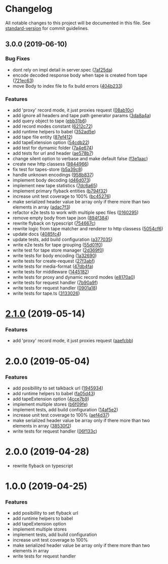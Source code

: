 # Changelog

All notable changes to this project will be documented in this file. See [standard-version](https://github.com/conventional-changelog/standard-version) for commit guidelines.

## 3.0.0 (2019-06-10)


### Bug Fixes

* dont rely on impl detail in server.spec ([7af25da](https://github.com/gzaripov/flyback/commit/7af25da))
* encode decoded response body when tape is created from tape ([721ec63](https://github.com/gzaripov/flyback/commit/721ec63))
* move Body to index file to fix build errors ([404b233](https://github.com/gzaripov/flyback/commit/404b233))


### Features

* add 'proxy' record mode, it just proxies request ([08ab10c](https://github.com/gzaripov/flyback/commit/08ab10c))
* add ignore all headers and tape path generator params ([3da8a4a](https://github.com/gzaripov/flyback/commit/3da8a4a))
* add query object to tape ([ebb31b6](https://github.com/gzaripov/flyback/commit/ebb31b6))
* add record modes constant ([6212c72](https://github.com/gzaripov/flyback/commit/6212c72))
* add runtime helpers to babel ([352ad5e](https://github.com/gzaripov/flyback/commit/352ad5e))
* add tape file entity ([87ef412](https://github.com/gzaripov/flyback/commit/87ef412))
* add tapeExtension option ([54cdb22](https://github.com/gzaripov/flyback/commit/54cdb22))
* add test for dymamic folder ([7a4e674](https://github.com/gzaripov/flyback/commit/7a4e674))
* add tests for url and header ([ae578b7](https://github.com/gzaripov/flyback/commit/ae578b7))
* change silent option to verbase and make default false ([f3e1aac](https://github.com/gzaripov/flyback/commit/f3e1aac))
* create new http classess ([9844966](https://github.com/gzaripov/flyback/commit/9844966))
* fix test for tapes-store ([b5a39c8](https://github.com/gzaripov/flyback/commit/b5a39c8))
* handle unknown encodings ([958b837](https://github.com/gzaripov/flyback/commit/958b837))
* implement body decoding ([d46d073](https://github.com/gzaripov/flyback/commit/d46d073))
* implement new tape statistics ([7dc6a65](https://github.com/gzaripov/flyback/commit/7dc6a65))
* implement primary flyback entities ([b794f32](https://github.com/gzaripov/flyback/commit/b794f32))
* increase unit test coverage to 100% ([bc45276](https://github.com/gzaripov/flyback/commit/bc45276))
* make serialized header value be array only if there more than two elements in array ([adac7f3](https://github.com/gzaripov/flyback/commit/adac7f3))
* refactor e2e tests to work with multiple spec files ([0160295](https://github.com/gzaripov/flyback/commit/0160295))
* remove empty body from tape json ([894f384](https://github.com/gzaripov/flyback/commit/894f384))
* rewrite flyback on typescript ([754667c](https://github.com/gzaripov/flyback/commit/754667c))
* rewrite logic from tape matcher and renderer to http classess ([5054cf6](https://github.com/gzaripov/flyback/commit/5054cf6))
* update docs ([4085fc4](https://github.com/gzaripov/flyback/commit/4085fc4))
* update tests, add build configuration ([a377035](https://github.com/gzaripov/flyback/commit/a377035))
* write e2e tests for tape grouping ([55d01f0](https://github.com/gzaripov/flyback/commit/55d01f0))
* write test for tape store manager ([2d369f0](https://github.com/gzaripov/flyback/commit/2d369f0))
* write tests for body encoding ([1a32690](https://github.com/gzaripov/flyback/commit/1a32690))
* write tests for create-request ([27f3abf](https://github.com/gzaripov/flyback/commit/27f3abf))
* write tests for media-format ([47db4fa](https://github.com/gzaripov/flyback/commit/47db4fa))
* write tests for middleware ([1445182](https://github.com/gzaripov/flyback/commit/1445182))
* write tests for proxy and dynamic record modes ([e8170a0](https://github.com/gzaripov/flyback/commit/e8170a0))
* write tests for request handler ([7b90a9f](https://github.com/gzaripov/flyback/commit/7b90a9f))
* write tests for request handler ([0901a18](https://github.com/gzaripov/flyback/commit/0901a18))
* write tests for tape.ts ([3133026](https://github.com/gzaripov/flyback/commit/3133026))



# [2.1.0](https://github.com/ijpiantanida/talkback/compare/v2.0.0...v2.1.0) (2019-05-14)


### Features

* add 'proxy' record mode, it just proxies request ([aaefcbb](https://github.com/ijpiantanida/talkback/commit/aaefcbb))



# 2.0.0 (2019-05-04)


### Features

* add posibillity to set talkback url ([1945934](https://github.com/ijpiantanida/talkback/commit/1945934))
* add runtime helpers to babel ([fa05d43](https://github.com/ijpiantanida/talkback/commit/fa05d43))
* add tapeExtension option ([4cce7b9](https://github.com/ijpiantanida/talkback/commit/4cce7b9))
* implement multiple stores ([b6f09fe](https://github.com/ijpiantanida/talkback/commit/b6f09fe))
* implement tests, add build configuration ([14af5e2](https://github.com/ijpiantanida/talkback/commit/14af5e2))
* increase unit test coverage to 100% ([aef4d37](https://github.com/ijpiantanida/talkback/commit/aef4d37))
* make serialized header value be array only if there more than two elements in array ([38530f2](https://github.com/ijpiantanida/talkback/commit/38530f2))
* write tests for request handler ([06f133c](https://github.com/ijpiantanida/talkback/commit/06f133c))



# 2.0.0 (2019-04-28)

* rewrite flyback on typescript

# 1.0.0 (2019-04-25)

### Features

* add posibillity to set flyback url
* add runtime helpers to babel
* add tapeExtension option
* implement multiple stores 
* implement tests, add build configuration 
* increase unit test coverage to 100% 
* make serialized header value be array only if there more than two elements in array 
* write tests for request handler 
